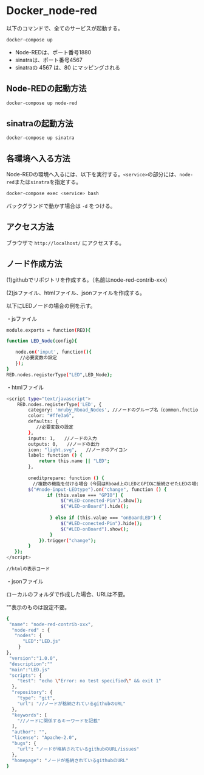 # Docker_node-red

以下のコマンドで、全てのサービスが起動する。

```sh
docker-compose up
```

- Node-REDは、ポート番号1880
- sinatraは、ポート番号4567
- sinatraの 4567 は、80 にマッピングされる

## Node-REDの起動方法

```sh
docker-compose up node-red
```

## sinatraの起動方法

```sh
docker-compose up sinatra
```

## 各環境へ入る方法

Node-REDの環境へ入るには、以下を実行する。`<service>`の部分には、`node-red`または`sinatra`を指定する。

```sh
docker-compose exec <service> bash
```

バックグランドで動かす場合は `-d` をつける。

## アクセス方法

ブラウザで `http://localhost/` にアクセスする。

## ノード作成方法

(1)githubでリポジトリを作成する。（名前はnode-red-contrib-xxx）

(2)jsファイル、htmlファイル、jsonファイルを作成する。

以下にLEDノードの場合の例を示す。

・jsファイル
```sh
module.exports = function(RED){

function LED_Node(config){

　　node.on('input', function(){
　　　//必要変数の設定
　　});
}
RED.nodes.registerType("LED",LED_Node);
```

・htmlファイル
```sh
<script type="text/javascript">
    RED.nodes.registerType('LED', {　　
        category: 'mruby_Rboad_Nodes', //ノードのグループ名（common,fnction,network,parsers,sequence,storage,オリジナル）
        color: "#ffe3a6",
        defaults: {
           //必要変数の設定
        },
        inputs: 1,　　//ノードの入力
        outputs: 0,　　//ノードの出力
        icon: "light.svg",　　//ノードのアイコン
        label: function () {
            return this.name || "LED";　　
        },
        
        oneditprepare: function () {
        　//複数の機能を付ける場合（今回はRboad上のLEDとGPIOに接続させたLEDの場合）
        $("#node-input-LEDtype").on("change", function () {
               if (this.value === "GPIO") {
                    $("#LED-conected-Pin").show();
                    $("#LED-onBoard").hide();
        
                } else if (this.value === "onBoardLED") {
                    $("#LED-conected-Pin").hide();
                    $("#LED-onBoard").show();
                }
            }).trigger("change");
        }
   });
</script>
       
//htmlの表示コード
```

・jsonファイル

ローカルのフォルダで作成した場合、URLは不要。

""表示のものは設定不要。
```sh
{
 "name": "node-red-contrib-xxx",
  "node-red" : {
   "nodes": {
      "LED":"LED.js"
 　　}
},
 "version":"1.0.0",
 "description":""
 "main":"LED.js"
 "scripts": {
    "test": "echo \"Error: no test specified\" && exit 1"
  },
  "repository": {
    "type": "git",
    "url": "//ノードが格納されているgithubのURL"
  },
  "keywords": [
    "//ノードに関係するキーワードを記載"
  ],
  "author": "",
  "license": "Apache-2.0",
  "bugs": {
    "url": "ノードが格納されているgithubのURL/issues"
  },
  "homepage": "ノードが格納されているgithubのURL"
}
```
